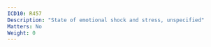 ```yaml
---
ICD10: R457
Description: "State of emotional shock and stress, unspecified"
Matters: No
Weight: 0
---
```


